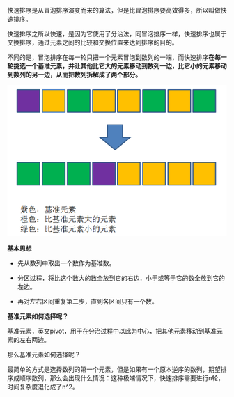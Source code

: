 快速排序是从冒泡排序演变而来的算法，但是比冒泡排序要高效得多，所以叫做快速排序。

快速排序之所以快速，是因为它使用了分治法，同冒泡排序一样，快速排序也属于交换排序，通过元素之间的比较和交换位置来达到排序的目的。

不同的是，冒泡排序在每一轮只把一个元素冒泡到数列的一端，而快速排序**在每一轮挑选一个基准元素，并让其他比它大的元素移动到数列一边，比它小的元素移动到数列的另一边，从而把数列拆解成了两个部分。**

![image-20210609224738744](../../img/image-20210609224738744.png)

**基本思想**

- 先从数列中取出一个数作为基准数。

- 分区过程，将比这个数大的数全放到它的右边，小于或等于它的数全放到它的左边。

- 再对左右区间重复第二步，直到各区间只有一个数。  

  

**基准元素如何选择呢？**

基准元素，英文pivot，用于在分治过程中以此为中心，把其他元素移动到基准元素的左右两边。

那么基准元素如何选择呢？

最简单的方式是选择数列的第一个元素，但是如果有一个原本逆序的数列，期望排序成顺序数列，那么会出现什么情况：这种极端情况下，快速排序需要进行n轮，时间复杂度退化成了n^2。

